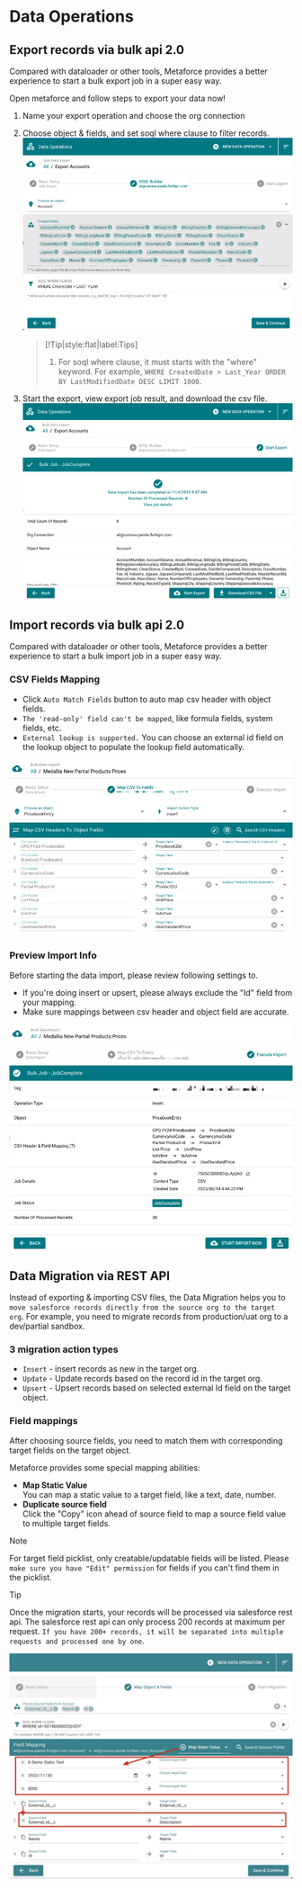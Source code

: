 # Data Operations

## Export records via bulk api 2.0

Compared with dataloader or other tools, Metaforce provides a better experience to start a bulk export job in a super easy way.

Open metaforce and follow steps to export your data now!

1.  Name your export operation and choose the org connection
2.  Choose object & fields, and set soql where clause to filter records.
    ![data-export-info](./images/data-export-info.jpg)

    > [!Tip|style:flat|label:Tips]
    >
    > 1. For soql where clause, it must starts with the "where" keyword. For example, `WHERE CreatedDate > Last_Year ORDER BY LastModifiedDate DESC LIMIT 1000`.

3.  Start the export, view export job result, and download the csv file.
    ![data-export-result](./images/data-export-result.jpg)

## Import records via bulk api 2.0

Compared with dataloader or other tools, Metaforce provides a better experience to start a bulk import job in a super easy way.

### CSV Fields Mapping

-   Click `Auto Match Fields` button to auto map csv header with object fields.
-   `The 'read-only' field can't be mapped`, like formula fields, system fields, etc.
-   `External lookup is supported.` You can choose an external id field on the lookup object to populate the lookup field automatically.

![data-import-mapping](./images/data-mapping.jpg)

### Preview Import Info

Before starting the data import, please review following settings to.

-   If you're doing insert or upsert, please always exclude the "Id" field from your mapping.
-   Make sure mappings between csv header and object field are accurate.

![data-import-info](./images/data-import-info.jpg)

## Data Migration via REST API

Instead of exporting & importing CSV files, the Data Migration helps you to `move salesforce records directly from the source org to the target org`. For example, you need to migrate records from production/uat org to a dev/partial sandbox.

### 3 migration action types

-   `Insert` - insert records as new in the target org.
-   `Update` - Update records based on the record id in the target org.
-   `Upsert` - Upsert records based on selected external Id field on the target object.

### Field mappings

After choosing source fields, you need to match them with corresponding target fields on the target object.

Metaforce provides some special mapping abilities:

-   **Map Static Value**  
    You can map a static value to a target field, like a text, date, number.
-   **Duplicate source field**  
     Click the "Copy" icon ahead of source field to map a source field value to multiple target fields.

> [!NOTE]
> For target field picklist, only creatable/updatable fields will be listed. Please `make sure you have "Edit" permission` for fields if you can't find them in the picklist.

> [!TIP]
> Once the migration starts, your records will be processed via salesforce rest api. The salesforce rest api can only process 200 records at maximum per request. `If you have 200+ records, it will be separated into multiple requests and processed one by one`.

![data-import-info](./images/dm-field-map.jpg)
